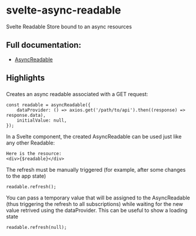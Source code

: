 # svelte-async-readable

Svelte Readable Store bound to an async resources

## Full documentation:
* [AsyncReadable](https://github.com/cdellacqua/svelte-async-readable/blob/master/docs/classes/asyncreadable.md)

## Highlights

###

Creates an async readable associated with a GET request:
```
const readable = asyncReadable({
	dataProvider: () => axios.get('/path/to/api').then((response) => response.data),
	initialValue: null,
});
```
In a Svelte component, the created AsyncReadable can be used just like any other Readable:

```
Here is the resource:
<div>{$readable}</div>
```

The refresh must be manually triggered (for example, after some changes to the app state)
```
readable.refresh();
```
You can pass a temporary value that will be assigned to the AsyncReadable (thus triggering the refresh to all subscriptions) while waiting for the new value retrived using the dataProvider. This can be useful to show a loading state
```
readable.refresh(null);
```